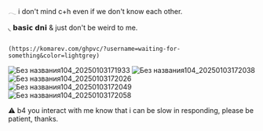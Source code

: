   𓂃 i don't mind c+h even if we don't know each other. 

 ◟ 𝗯𝗮𝘀𝗶𝗰 𝗱𝗻𝗶 & just don't be weird to me.
                



                                                (https://komarev.com/ghpvc/?username=waiting-for-something&color=lightgrey)

![Без названия104_20250103171933](https://github.com/user-attachments/assets/3f17f5b5-d7a2-45d4-9d87-fc2db9a4e127) ![Без названия104_20250103172038](https://github.com/user-attachments/assets/353db32b-4cd4-4c58-9b73-65bd7305b358) ![Без названия104_20250103172026](https://github.com/user-attachments/assets/441f548f-38ac-42f0-b5b7-8c4c0517cf52) ![Без названия104_20250103172049](https://github.com/user-attachments/assets/b69bcf89-5ac2-4dc5-8c4b-ac010ba920b8) ![Без названия104_20250103172058](https://github.com/user-attachments/assets/512db9f3-2679-4717-8f76-d9d9e019ecca)




⚠︎ b4 you interact with me know that i can be slow in responding, please be patient, thanks.
